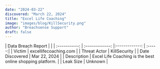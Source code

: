 ```yaml
---
date: "2024-03-22"
discovered: "March 22, 2024"
title: "Excel Life Coaching"
image: "images/blog/KillSecurity.png"
author: "Breachsense Support"
draft: false
---
```


| Data Breach Report           |              | 
| :-----------: | :-------------:     |:-------------:    | :-----:|
| Victim      | excellifecoaching.com      | 
| Threat Actor      | KillSecurity      | 
| Date Discovered      | Mar 22, 2024      | 
| Description      | Excel Life Coaching is the best online shopping platform.      | 
| Leak Size      | Unknown      | 

